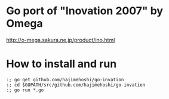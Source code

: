 # Go port of "Inovation 2007" by Omega

http://o-mega.sakura.ne.jp/product/ino.html

# How to install and run

```
:; go get github.com/hajimehoshi/go-invation
:; cd $GOPATH/src/github.com/hajimehoshi/go-invation
:; go run *.go
```
